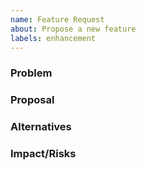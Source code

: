 ```yaml
---
name: Feature Request
about: Propose a new feature
labels: enhancement
---
```


### Problem

### Proposal

### Alternatives

### Impact/Risks

